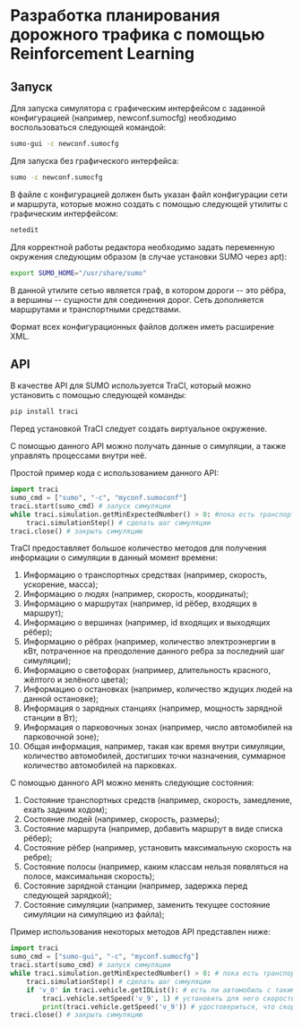 # Разработка планирования дорожного трафика с помощью Reinforcement Learning

## Запуск

Для запуска симулятора с графическим интерфейсом с заданной конфигурацией (например, newconf.sumocfg) необходимо воспользоваться следующей командой:

```bash
sumo-gui -c newconf.sumocfg
```

Для запуска без графического интерфейса:

```bash
sumo -c newconf.sumocfg
```

В файле с конфигурацией должен быть указан файл конфигурации сети и маршрута, которые можно создать с помощью следующей утилиты с графическим интерфейсом:

```bash
netedit
```

Для корректной работы редактора необходимо задать переменную окружения следующим образом (в случае установки SUMO через apt):

```bash
export SUMO_HOME="/usr/share/sumo"
```
В данной утилите сетью является граф, в котором дороги -- это рёбра, а вершины -- сущности для соединения дорог. Сеть дополняется маршрутами и транспортными средствами.

Формат всех конфигурационных файлов должен иметь расширение XML.

## API

В качестве API для SUMO используется TraCI, который можно установить с помощью следующей команды:

```bash
pip install traci
```

Перед установкой TraCI следует создать виртуальное окружение.

С помощью данного API можно получать данные о симуляции, а также управлять процессами внутри неё.

Простой пример кода с использованием данного API:

```python
import traci
sumo_cmd = ["sumo", "-c", "myconf.sumoconf"]
traci.start(sumo_cmd) # запуск симуляции
while traci.simulation.getMinExpectedNumber() > 0: #пока есть транспортные средства на карте
    traci.simulationStep() # сделать шаг симуляции
traci.close() # закрыть симуляцию
```
TraCI предоставляет большое количество методов для получения информации о симуляции в данный момент времени:

1. Информацию о транспортных средствах (например, скорость, ускорение, масса);
2. Информацию о людях (например, скорость, координаты);
3. Информацию о маршрутах (например, id рёбер, входящих в маршрут);
4. Информацию о вершинах (например, id входящих и выходящих рёбер);
5. Информацию о рёбрах (например, количество электроэнергии в кВт, потраченное на преодоление данного ребра за последний шаг симуляции);
6. Информацию о светофорах (например, длительность красного, жёлтого и зелёного цвета);
7. Информацию о остановках (например, количество ждущих людей на данной остановке);
8. Информация о зарядных станциях (например, мощность зарядной станции в Вт);
9. Информация о парковочных зонах (например, число автомобилей на парковочной зоне);
10. Общая информация, например, такая как время внутри симуляции, количество автомобилей, достигших точки назначения, суммарное количество автомобилей на парковках.
    
С помощью данного API можно менять следующие состояния:

1. Состояние транспортных средств (например, скорость, замедление, ехать задним ходом);
2. Состояние людей (например, скорость, размеры);
3. Состояние маршрута (например, добавить маршрут в виде списка рёбер);
4. Состояние рёбер (например, установить максимальную скорость на ребре);
5. Состояние полосы (например, каким классам нельзя появляться на полосе, максимальная скорость);
6. Состояние зарядной станции (например, задержка перед следующей зарядкой);
7. Состояние симуляции (например, заменить текущее состояние симуляции на симуляцию из файла);

Пример использования некоторых методов API представлен ниже:

```python
import traci
sumo_cmd = ["sumo-gui", "-c", "myconf.sumocfg"]
traci.start(sumo_cmd) # запуск симуляции
while traci.simulation.getMinExpectedNumber() > 0: # пока есть транспортные средства на карте
    traci.simulationStep() # сделать шаг симуляции
    if 'v_0' in traci.vehicle.getIDList(): # есть ли автомобиль с таким ID на карте в данный момент
        traci.vehicle.setSpeed('v_9', 1) # установить для него скорость 1 м/c
        print(traci.vehicle.getSpeed('v_9')) # удостовериться, что скорость установлена
traci.close() # закрыть симуляцию
```
